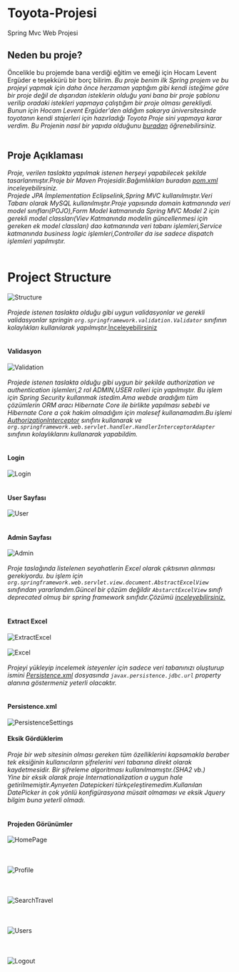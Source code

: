 # Toyota-Projesi
Spring Mvc Web Projesi

## Neden bu proje?
Öncelikle bu projemde bana verdiği eğitim ve emeği için Hocam Levent Ergüder e teşekkürü bir borç bilirim.
*Bu proje benim ilk Spring projem ve bu projeyi yapmak için daha önce herzaman yaptığım gibi kendi isteğime göre bir proje değil de
dışarıdan isteklerin olduğu yani bana bir proje şablonu verilip oradaki istekleri yapmaya çalıştığım bir proje olması gerekliydi.
Bunun için Hocam Levent Ergüder'den aldığım sakarya üniversitesinde toyotanın kendi stajerleri için hazırladığı Toyota Proje sini yapmaya karar verdim.
Bu Projenin nasıl bir yapıda olduğunu [buradan](https://github.com/anlrcavictor/ImagesRepo-for-Readme/blob/master/Toyota%20Projesi/Toyota_Proje.pdf) öğrenebilirsiniz.*
</br></br>
## Proje Açıklaması
*Proje, verilen taslakta yapılmak istenen herşeyi yapabilecek şekilde tasarlanmıştır.Proje bir Maven Projesidir.Bağımlılıkları buradan [pom.xml](https://github.com/anlrcavictor/Toyota-Projesi/blob/master/ToyotaProje/pom.xml) 
inceleyebilirsiniz.*
</br>
*Projede JPA İmplementation Eclipselink,Spring MVC kullanılmıştır.Veri Tabanı olarak MySQL kullanılmıştır.Proje yapısında domain katmanında veri model sınıfları(POJO),Form Model katmanında
Spring MVC Model 2 için gerekli model classları(Viev Katmanında modelin güncellenmesi için gereken ek model classları) dao katmanında veri 
tabanı işlemleri,Service katmanında business logic işlemleri,Controller da ise sadece dispatch işlemleri yapılmıştır.*
</br></br>
# Project Structure 
![Structure](https://github.com/anlrcavictor/ImagesRepo-for-Readme/blob/master/Toyota%20Projesi/Structure.png?raw=true)
</br></br>
*Projede istenen taslakta olduğu gibi uygun validasyonlar ve gerekli validasyonlar springin `org.springframework.validation.Validator` sınıfının
kolaylıkları kullanılarak yapılmıştır.*[İnceleyebilirsiniz](https://github.com/anlrcavictor/Toyota-Projesi/tree/master/ToyotaProje/src/validator)
</br></br>
#### Validasyon
![Validation](https://github.com/anlrcavictor/ImagesRepo-for-Readme/blob/master/Toyota%20Projesi/Validation.png?raw=true)
</br></br>
*Projede istenen taslakta olduğu gibi uygun bir şekilde authorization ve authentication işlemleri,2 rol ADMIN,USER rolleri için yapılmıştır.
Bu işlem için Spring Security kullanmak istedim.Ama webde aradığım tüm çözümlerin ORM aracı Hibernate Core ile birlikte yapılması sebebi ve 
Hibernate Core a çok hakim olmadığım için malesef kullanamadım.Bu işlemi [AuthorizationInterceptor](https://github.com/anlrcavictor/Toyota-Projesi/blob/master/ToyotaProje/src/interceptor/AuthorizationInterceptor.java) sınıfını kullanarak 
ve `org.springframework.web.servlet.handler.HandlerInterceptorAdapter` sınıfının kolaylıklarını kullanarak yapabildim.*
</br></br>
#### Login
![Login](https://github.com/anlrcavictor/ImagesRepo-for-Readme/blob/master/Toyota%20Projesi/Login.png?raw=true)
</br></br>
#### User Sayfası
![User](https://github.com/anlrcavictor/ImagesRepo-for-Readme/blob/master/Toyota%20Projesi/UserTravels.png?raw=true)
</br></br>
#### Admin Sayfası
![Admin](https://github.com/anlrcavictor/ImagesRepo-for-Readme/blob/master/Toyota%20Projesi/AdminTravels.png?raw=true)
</br></br>
*Proje taslağında listelenen seyahatlerin Excel olarak çıktısının alınması gerekiyordu. bu işlem için `org.springframework.web.servlet.view.document.AbstractExcelView` 
sınıfından yararlandım.Güncel bir çözüm değildir `AbstarctExcelView` sınıfı deprecated olmuş bir spring framework sınıfıdır.Çözümü [inceleyebilirsiniz.](https://github.com/anlrcavictor/Toyota-Projesi/blob/master/ToyotaProje/src/service/ExcelView.java)*
</br></br>
#### Extract Excel
![ExtractExcel](https://github.com/anlrcavictor/ImagesRepo-for-Readme/blob/master/Toyota%20Projesi/ExtractExcel.png?raw=true)
</br></br>
![Excel](https://github.com/anlrcavictor/ImagesRepo-for-Readme/blob/master/Toyota%20Projesi/Excel.png?raw=true)
</br></br>
*Projeyi yükleyip incelemek isteyenler için sadece veri tabanınızı oluşturup ismini [Persistence.xml](https://github.com/anlrcavictor/Toyota-Projesi/blob/master/ToyotaProje/persistence/META-INF/persistence.xml) dosyasında 
`javax.persistence.jdbc.url` property alanına göstermeniz yeterli olacaktır.*
</br></br>
#### Persistence.xml 
![PersistenceSettings](https://github.com/anlrcavictor/ImagesRepo-for-Readme/blob/master/Toyota%20Projesi/persistenceSettings.png?raw=true)

#### Eksik Gördüklerim
*Proje bir web sitesinin olması gereken tüm özelliklerini kapsamakla beraber tek eksiğinin kullanıcıların şifrelerini veri tabanına direkt 
olarak kaydetmesidir. Bir şifreleme algoritması kullanılmamıştır.(SHA2 vb.)*
</br>
*Yine bir eksik olarak proje  Internationalization a uygun hale getirilmemiştir.Ayrıyeten Datepickeri türkçeleştiremedim.Kullanılan DatePicker
in çok yönlü konfigürasyona müsait olmaması ve eksik Jquery bilgim buna yeterli olmadı.*
</br></br>
#### Projeden Görünümler
![HomePage](https://github.com/anlrcavictor/ImagesRepo-for-Readme/blob/master/Toyota%20Projesi/HomePage.png?raw=true)
</br></br></br></br>
![Profile](https://github.com/anlrcavictor/ImagesRepo-for-Readme/blob/master/Toyota%20Projesi/Profile.png?raw=true)
</br></br></br></br>
![SearchTravel](https://github.com/anlrcavictor/ImagesRepo-for-Readme/blob/master/Toyota%20Projesi/SearchedTravel.png?raw=true)
</br></br></br></br>
![Users](https://github.com/anlrcavictor/ImagesRepo-for-Readme/blob/master/Toyota%20Projesi/Users.png?raw=true)
</br></br></br></br>
![Logout](https://github.com/anlrcavictor/ImagesRepo-for-Readme/blob/master/Toyota%20Projesi/Logout.png?raw=true)

